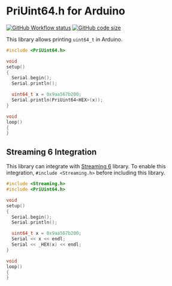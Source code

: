 # PriUint64.h for Arduino

[![GitHub Workflow status](https://img.shields.io/github/actions/workflow/status/yoursunny/PriUint64/build.yml?style=flat)](https://github.com/yoursunny/PriUint64/actions) [![GitHub code size](https://img.shields.io/github/languages/code-size/yoursunny/PriUint64?style=flat)](https://github.com/yoursunny/PriUint64)

This library allows printing `uint64_t` in Arduino.

```cpp
#include <PriUint64.h>

void
setup()
{
  Serial.begin();
  Serial.println();

  uint64_t x = 0x9aa567b200;
  Serial.println(PriUint64<HEX>(x));
}

void
loop()
{
}
```

## Streaming 6 Integration

This library can integrate with [Streaming 6](https://github.com/janelia-arduino/Streaming) library.
To enable this integration, `#include <Streaming.h>` before including this library.

```cpp
#include <Streaming.h>
#include <PriUint64.h>

void
setup()
{
  Serial.begin();
  Serial.println();

  uint64_t x = 0x9aa567b200;
  Serial << x << endl;
  Serial << _HEX(x) << endl;
}

void
loop()
{
}
```
